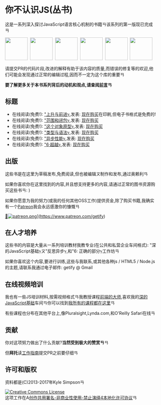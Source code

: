 
# 你不认识JS(丛书)

这是一系列深入探讨JavaScript语言核心机制的书籍ㄢ该系列的第一版现已完成ㄢ

<a href="http://www.ebooks.com/1993212/you-don-t-know-js-up-going/simpson-kyle/"><img src="up %26 going/cover.jpg" width="75"></a> 
<a href="http://www.ebooks.com/1647631/you-don-t-know-js-scope-closures/simpson-kyle/"><img src="scope %26 closures/cover.jpg" width="75"></a> 
<a href="http://www.ebooks.com/1734321/you-don-t-know-js-this-object-prototypes/simpson-kyle/"><img src="this %26 object prototypes/cover.jpg" width="75"></a> 
<a href="http://www.ebooks.com/1935541/you-don-t-know-js-types-grammar/simpson-kyle/"><img src="types %26 grammar/cover.jpg" width="75"></a> 
<a href="http://www.ebooks.com/1977375/you-don-t-know-js-async-performance/simpson-kyle/"><img src="async %26 performance/cover.jpg" width="75"></a> 
<a href="http://www.ebooks.com/2481820/you-don-t-know-js-es6-beyond/simpson-kyle/"><img src="es6 %26 beyond/cover.jpg" width="75"></a>

请提交PR的代码片段,改进的解释有助于该内容的质量,而错误的修复等的欢迎,他们可能会发现通过正常的编辑过程,因而不一定为这个库的重要ㄢ

**要了解更多关于本书系列背后的动机和观点,请查阅[前言](preface.md)ㄢ**

## 标题

-   在线阅读(免费!): ["上升与前进ℽ](up\%20&\%20going/README.md#you-dont-know-js-up--going),发表: [现在购买](http://www.ebooks.com/1993212/you-don-t-know-js-up-going/simpson-kyle/)在印刷,但电子书格式是免费的!
-   在线阅读(免费!): ["范围和闭包ℽ](scope\%20&\%20closures/README.md#you-dont-know-js-scope--closures),发表: [现在购买](http://www.ebooks.com/1647631/you-don-t-know-js-scope-closures/simpson-kyle/)
-   在线阅读(免费!): ["这个对象原型ℽ](this\%20&\%20object\%20prototypes/README.md#you-dont-know-js-this--object-prototypes),发表: [现在购买](http://www.ebooks.com/1734321/you-don-t-know-js-this-object-prototypes/simpson-kyle/)
-   在线阅读(免费!): ["类型与语法ℽ](types\%20&\%20grammar/README.md#you-dont-know-js-types--grammar),发表: [现在购买](http://www.ebooks.com/1935541/you-don-t-know-js-types-grammar/simpson-kyle/)
-   在线阅读(免费!): ["异步性能ℽ](async\%20&\%20performance/README.md#you-dont-know-js-async--performance),发表: [现在购买](http://www.ebooks.com/1977375/you-don-t-know-js-async-performance/simpson-kyle/)
-   在线阅读(免费!): ["6·超越ℽ](es6\%20&\%20beyond/README.md#you-dont-know-js-es6--beyond),发表: [现在购买](http://www.ebooks.com/2481820/you-don-t-know-js-es6-beyond/simpson-kyle/)

## 出版

这些书是在这里为草稿发布,免费阅读,但也被编辑ㄡ制作和发布,通过奥赖利ㄢ

如果你喜欢你在这里找到的内容,并且想支持更多的内容,请通过正常的图书资源购买这些书ㄢ: )

如果你愿意为我的努力(或我的任何其他OSS工作)提供资金,除了购买书籍,我确实有一个[Patreon](https://www.patreon.com/getify)我会永远感激你的慷慨ㄢ

<a href="https://www.patreon.com/getify">㄰![patreon.png](https://s11.postimg.org/axpzguh77/patreon.png)](https&#x3A;//www.patreon.com/getify)</a>

## 在人才培养

这些书的内容是大量从一系列培训教材我教专业(在公共和私营企业车间格式): "深的JavaScript基础ℽㄡ"反思异步ℽ,和"6: 正确的部分ℽ工作坊ㄢ

如果你喜欢这个内容,要进行训练,这些与我联系,或其他各种js / HTML5 / Node.js的主题,请联系我通过电子邮件: getify @ Gmail

## 在线视频培训

我也有一些JS培训材料,按需视频格式ㄢ我教授课程[前端的大师](https://FrontendMasters.com),喜欢我的[深的JavaScript基础](https://frontendmasters.com/courses/javascript-foundations/)车间ㄢ你可以找到[我所有的课程都在这里](https://frontendmasters.com/kyle-simpson/)ㄢ

有些课程也分布在其他平台上,像Pluralsight,Lynda.com,和O'Reilly Safari在线ㄢ

## 贡献

你对这项努力做出了什么贡献?**当然受到极大的赞赏ㄢ**ㄢ

但**拜托**读[工作指南](CONTRIBUTING.md)提交PR之前要仔细ㄢ

## 许可和版权

资料都是(C)2013-2017年Kyle Simpsonㄢ

<a rel="license" href="http://creativecommons.org/licenses/by-nc-nd/4.0/"><img alt="Creative Commons License" style="border-width:0" src="https://i.creativecommons.org/l/by-nc-nd/4.0/88x31.png" /></a><br />这项工作在A<a rel="license" href="http://creativecommons.org/licenses/by-nc-nd/4.0/">创作共用署名-非商业性使用-禁止演绎4本地化许可协议</a>ㄢ
